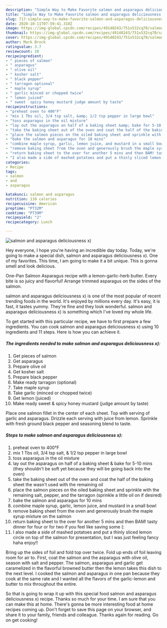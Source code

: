 ```yaml
---
description: "Simple Way to Make Favorite salmon and asparagus deliciousness x)"
title: "Simple Way to Make Favorite salmon and asparagus deliciousness x)"
slug: 717-simple-way-to-make-favorite-salmon-and-asparagus-deliciousness-x
date: 2020-10-11T07:59:41.310Z
image: https://img-global.cpcdn.com/recipes/49140243/751x532cq70/salmon-and-asparagus-deliciousness-x-recipe-main-photo.jpg
thumbnail: https://img-global.cpcdn.com/recipes/49140243/751x532cq70/salmon-and-asparagus-deliciousness-x-recipe-main-photo.jpg
cover: https://img-global.cpcdn.com/recipes/49140243/751x532cq70/salmon-and-asparagus-deliciousness-x-recipe-main-photo.jpg
author: Mark Brock
ratingvalue: 3.7
reviewcount: 10
recipeingredient:
- " pieces of salmon"
- " asparagus"
- " olive oil"
- " kosher salt"
- " black pepper"
- " tarragon optional"
- " maple syrup"
- " garlic minced or chopped twice"
- " lemon juiced"
- " sweet  spicy honey mustard judge amount by taste"
recipeinstructions:
- "preheat oven to 400°F"
- "mix 1 Tbs oil, 3/4 tsp salt, &amp; 1/2 tsp pepper in large bowl"
- "toss asparagus in the oil mixture"
- "lay out the asparagus on half of a baking sheet &amp; bake for 5-10 mins (they shouldn&#39;t be soft yet because they will be going back into the oven)"
- "take the baking sheet out of the oven and coat the half of the baking sheet the wasn&#39;t used with the remaining oil"
- "place the salmon pieces on the oiled baking sheet and sprinkle with the remaining salt, pepper, and the tarragon (sprinkle a little oil on if desired)"
- "bake the salmon and asparagus for 10 mins"
- "combine maple syrup, garlic, lemon juice, and mustard in a small bowl"
- "remove baking sheet from the oven and generously brush the maple syrup mixture on the salmon"
- "return baking sheet to the over for another 5 mins and then BAM! tasty dinner for four or for two if you feel like saving some (:"
- "I also made a side of mashed potatoes and put a thinly sliced lemon circle on top of the salmon for presentation, but I was just feeling fancy haha enjoy!!"
categories:
- Recipe
tags:
- salmon
- and
- asparagus

katakunci: salmon and asparagus 
nutrition: 110 calories
recipecuisine: American
preptime: "PT32M"
cooktime: "PT39M"
recipeyield: "2"
recipecategory: Lunch

---
```



![salmon and asparagus deliciousness x)](https://img-global.cpcdn.com/recipes/49140243/751x532cq70/salmon-and-asparagus-deliciousness-x-recipe-main-photo.jpg)

Hey everyone, I hope you're having an incredible day today. Today, we're going to make a special dish, salmon and asparagus deliciousness x). One of my favorites. This time, I am going to make it a bit unique. This is gonna smell and look delicious.

One-Pan Salmon Asparagus recipe with a lemon-garlic-herb butter. Every bite is so juicy and flavorful! Arrange trimmed asparagus on the sides of the salmon.

salmon and asparagus deliciousness x) is one of the most popular of recent trending foods in the world. It's enjoyed by millions every day. It's easy, it is fast, it tastes yummy. They're fine and they look wonderful. salmon and asparagus deliciousness x) is something which I've loved my whole life.


To get started with this particular recipe, we have to first prepare a few ingredients. You can cook salmon and asparagus deliciousness x) using 10 ingredients and 11 steps. Here is how you can achieve it.

<!--inarticleads1-->

##### The ingredients needed to make salmon and asparagus deliciousness x):

1. Get  pieces of salmon
1. Get  asparagus
1. Prepare  olive oil
1. Get  kosher salt
1. Prepare  black pepper
1. Make ready  tarragon (optional)
1. Take  maple syrup
1. Take  garlic (minced or chopped twice)
1. Get  lemon (juiced)
1. Make ready  sweet &amp; spicy honey mustard (judge amount by taste)


Place one salmon fillet in the center of each sheet. Top with serving of garlic and asparagus. Drizzle each serving with juice from lemon. Sprinkle with fresh ground black pepper and seasoning blend to taste. 

<!--inarticleads2-->

##### Steps to make salmon and asparagus deliciousness x):

1. preheat oven to 400°F
1. mix 1 Tbs oil, 3/4 tsp salt, &amp; 1/2 tsp pepper in large bowl
1. toss asparagus in the oil mixture
1. lay out the asparagus on half of a baking sheet &amp; bake for 5-10 mins (they shouldn&#39;t be soft yet because they will be going back into the oven)
1. take the baking sheet out of the oven and coat the half of the baking sheet the wasn&#39;t used with the remaining oil
1. place the salmon pieces on the oiled baking sheet and sprinkle with the remaining salt, pepper, and the tarragon (sprinkle a little oil on if desired)
1. bake the salmon and asparagus for 10 mins
1. combine maple syrup, garlic, lemon juice, and mustard in a small bowl
1. remove baking sheet from the oven and generously brush the maple syrup mixture on the salmon
1. return baking sheet to the over for another 5 mins and then BAM! tasty dinner for four or for two if you feel like saving some (:
1. I also made a side of mashed potatoes and put a thinly sliced lemon circle on top of the salmon for presentation, but I was just feeling fancy haha enjoy!!


Bring up the sides of foil and fold top over twice. Fold up ends of foil leaving room for air to. First, coat the salmon and the asparagus with olive oil, season with salt and pepper. The salmon, asparagus and garlic get caramelized in the flavorful browned butter then the lemon takes this dish to the next level. I cooked the salmon and asparagus in one pan because they cook at the same rate and I wanted all the flavors of the garlic-lemon and butter to mix throughout the entire. 

So that is going to wrap it up with this special food salmon and asparagus deliciousness x) recipe. Thanks so much for your time. I am sure that you can make this at home. There's gonna be more interesting food at home recipes coming up. Don't forget to save this page on your browser, and share it to your family, friends and colleague. Thanks again for reading. Go on get cooking!
